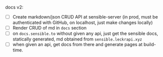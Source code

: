 docs v2:

- [ ] Create markdown/json CRUD API at sensible-server (in prod, must be authenticated with GitHub, on localhost, just make changes locally)
- [ ] Render CRUD of md in `docs` section
- [ ] on `docs.sensible.to` without given any api, just get the sensible docs, statically generated, md obtained from `sensible.leckrapi.xyz`
- [ ] when given an api, get docs from there and generate pages at build-time.
